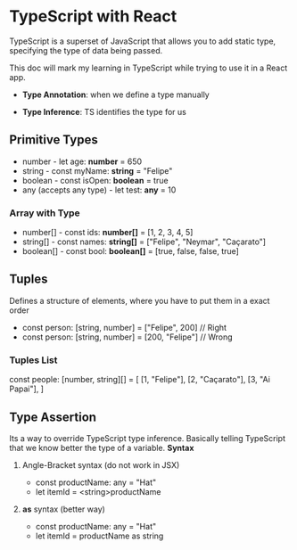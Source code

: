 # TypeScript with React

TypeScript is a superset of JavaScript that allows you to add static type, specifying the type of data being passed.

This doc will mark my learning in TypeScript while trying to use it in a React app.

- **Type Annotation**: when we define a type manually

- **Type Inference**: TS identifies the type for us

## Primitive Types

- number - let age: **number** = 650
- string - const myName: **string** = "Felipe"
- boolean - const isOpen: **boolean** = true
- any (accepts any type) - let test: **any** = 10

### Array with Type
- number[] - const ids: **number[]** = [1, 2, 3, 4, 5]
- string[] - const names: **string[]** = ["Felipe", "Neymar", "Caçarato"]
- boolean[] - const bool: **boolean[]** = [true, false, false, true]


## Tuples
Defines a structure of elements, where you have to put them in a exact order
- const person: [string, number] = ["Felipe", 200] // Right
- const person: [string, number] = [200, "Felipe"] // Wrong

### Tuples List
const people: [number, string][] = [
[1, "Felipe"],
[2, "Caçarato"],
[3, "Ai Papai"],
]

## Type Assertion
Its a way to override TypeScript type inference. Basically telling TypeScript that we know better the type of a variable.
**Syntax**
1. Angle-Bracket syntax (do not work in JSX)
   - const productName: any = "Hat"
   - let itemId = \<string>productName

2. **as** syntax (better way)
   - const productName: any = "Hat"
   - let itemId = productName as string
   
